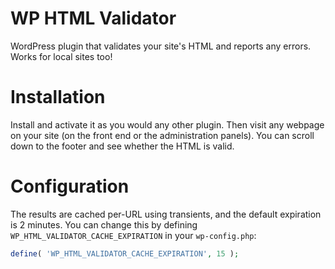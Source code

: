 WP HTML Validator
=================

WordPress plugin that validates your site's HTML and reports any errors. Works for
local sites too!

# Installation

Install and activate it as you would any other plugin. Then visit any webpage on your
site (on the front end or the administration panels). You can scroll down to the
footer and see whether the HTML is valid.

# Configuration

The results are cached per-URL using transients, and the default expiration is 2
minutes. You can change this by defining `WP_HTML_VALIDATOR_CACHE_EXPIRATION` in your
`wp-config.php`:

```php
define( 'WP_HTML_VALIDATOR_CACHE_EXPIRATION', 15 );
```
